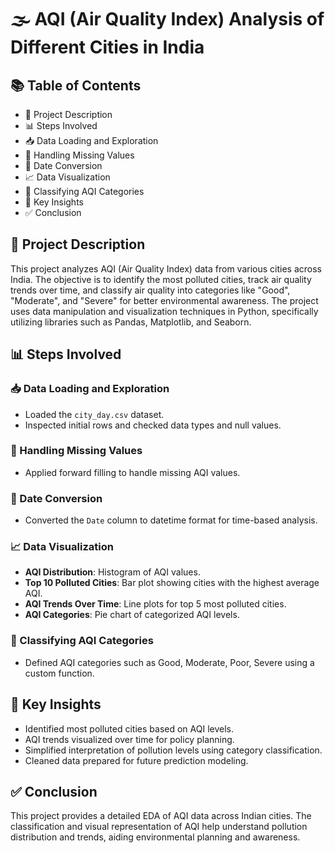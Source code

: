 # 🌫 AQI (Air Quality Index) Analysis of Different Cities in India

## 📚 Table of Contents
- 📝 Project Description
- 📊 Steps Involved
- 📥 Data Loading and Exploration
- 🧩 Handling Missing Values
- 📅 Date Conversion
- 📈 Data Visualization
- 🧪 Classifying AQI Categories
- 🧠 Key Insights
- ✅ Conclusion

## 📝 Project Description
This project analyzes AQI (Air Quality Index) data from various cities across India. The objective is to identify the most polluted cities, track air quality trends over time, and classify air quality into categories like "Good", "Moderate", and "Severe" for better environmental awareness. The project uses data manipulation and visualization techniques in Python, specifically utilizing libraries such as Pandas, Matplotlib, and Seaborn.

## 📊 Steps Involved

### 📥 Data Loading and Exploration
- Loaded the `city_day.csv` dataset.
- Inspected initial rows and checked data types and null values.

### 🧩 Handling Missing Values
- Applied forward filling to handle missing AQI values.

### 📅 Date Conversion
- Converted the `Date` column to datetime format for time-based analysis.

### 📈 Data Visualization
- **AQI Distribution**: Histogram of AQI values.
- **Top 10 Polluted Cities**: Bar plot showing cities with the highest average AQI.
- **AQI Trends Over Time**: Line plots for top 5 most polluted cities.
- **AQI Categories**: Pie chart of categorized AQI levels.

### 🧪 Classifying AQI Categories
- Defined AQI categories such as Good, Moderate, Poor, Severe using a custom function.

## 🧠 Key Insights
- Identified most polluted cities based on AQI levels.
- AQI trends visualized over time for policy planning.
- Simplified interpretation of pollution levels using category classification.
- Cleaned data prepared for future prediction modeling.

## ✅ Conclusion
This project provides a detailed EDA of AQI data across Indian cities. The classification and visual representation of AQI help understand pollution distribution and trends, aiding environmental planning and awareness.
